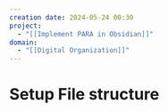 ```yaml
---
creation date: 2024-05-24 00:30
project: 
  - "[[Implement PARA in Obsidian]]"
domain: 
  - "[[Digital Organization]]"
---
```

# Setup File structure
